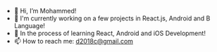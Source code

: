 - 👋 Hi, I’m Mohammed!
- 🔭 I'm currently working on a few projects in React.js, Android and B Language!  
- 📱 In the process of learning React, Android and iOS Development!
- 📫 How to reach me: d2018c@gmail.com

<!---
:)
--->
